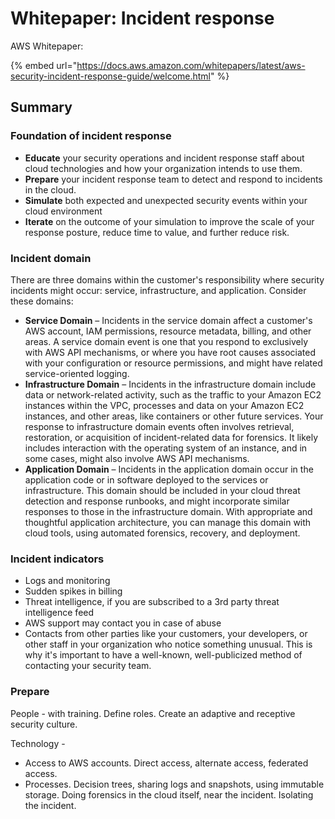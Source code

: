 # Whitepaper: Incident response

AWS Whitepaper:&#x20;

{% embed url="https://docs.aws.amazon.com/whitepapers/latest/aws-security-incident-response-guide/welcome.html" %}

## Summary

### Foundation of incident response

* **Educate** your security operations and incident response staff about cloud technologies and how your organization intends to use them.
* **Prepare** your incident response team to detect and respond to incidents in the cloud.
* **Simulate** both expected and unexpected security events within your cloud environment
* **Iterate** on the outcome of your simulation to improve the scale of your response posture, reduce time to value, and further reduce risk.

### Incident domain&#x20;

There are three domains within the customer's responsibility where security incidents might occur: service, infrastructure, and application. Consider these domains:

* **Service Domain** – Incidents in the service domain affect a customer's AWS account, IAM permissions, resource metadata, billing, and other areas. A service domain event is one that you respond to exclusively with AWS API mechanisms, or where you have root causes associated with your configuration or resource permissions, and might have related service-oriented logging.
* **Infrastructure Domain** – Incidents in the infrastructure domain include data or network-related activity, such as the traffic to your Amazon EC2 instances within the VPC, processes and data on your Amazon EC2 instances, and other areas, like containers or other future services. Your response to infrastructure domain events often involves retrieval, restoration, or acquisition of incident-related data for forensics. It likely includes interaction with the operating system of an instance, and in some cases, might also involve AWS API mechanisms.
* **Application Domain** – Incidents in the application domain occur in the application code or in software deployed to the services or infrastructure. This domain should be included in your cloud threat detection and response runbooks, and might incorporate similar responses to those in the infrastructure domain. With appropriate and thoughtful application architecture, you can manage this domain with cloud tools, using automated forensics, recovery, and deployment.

### Incident indicators

* Logs and monitoring
* Sudden spikes in billing
* Threat intelligence, if you are subscribed to a 3rd party threat intelligence feed
* AWS support may contact you in case of abuse&#x20;
* Contacts from other parties like your customers, your developers, or other staff in your organization who notice something unusual. This is why it's important to have a well-known, well-publicized method of contacting your security team.

### Prepare

People - with training. Define roles. Create an adaptive and receptive security culture.

Technology -&#x20;

* Access to AWS accounts. Direct access, alternate access, federated access.&#x20;
* Processes. Decision trees, sharing logs and snapshots, using immutable storage. Doing forensics in the cloud itself, near the incident. Isolating the incident.&#x20;

